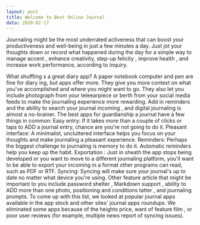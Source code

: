 ```yaml
---
layout: post
title: Welcome to Best Online Journal
data: 2020-02-17
---
```


Journaling might be the most underrated activeness that can boost your productiveness and well-being in just a few minutes a day. Just jot your thoughts down or record what happened during the day for a simple way to manage accent , enhance creativity, step-up felicity , improve health , and increase work performance, according to inquiry.

What shuffling s a great diary app? A paper notebook computer and pen are fine for diary ing, but apps offer more. They give you more context on what you've accomplished and where you might want to go. They also let you include photograph from your teleearpiece or berth from your social media feeds to make the journaling experience more rewarding. Add in reminders and the ability to search your journal incoming , and digital journaling is almost a no-brainer. The best apps for guardianship a journal have a few things in common: Easy entry: If it takes more than a couple of clicks or taps to ADD a journal entry, chance are you're not going to do it. Pleasant interface: A minimalist, uncluttered interface helps you focus on your thoughts and make journaling a pleasant experience. Reminders: Perhaps the biggest challenge to journaling is memory to do it. Automatic reminders help you keep up the habit. Exportation : Just in sheath the app stops being developed or you want to move to a different journaling platform, you'll want to be able to export your incoming in a format other programs can read, such as PDF or RTF. Syncing: Syncing will make sure your journal's up to date no matter what device you're using. Other feature article that might be important to you include password shelter , Markdown support , ability to ADD more than one photo, positioning and conditions tatter , and journaling prompts. To come up with this list, we looked at popular journal apps available in the app stock and other sites' journal apps roundups. We eliminated some apps because of the heights price, want of feature film , or poor user reviews (for example, multiple news report of syncing issues).
